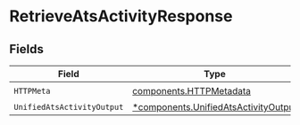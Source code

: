 # RetrieveAtsActivityResponse


## Fields

| Field                                                                                       | Type                                                                                        | Required                                                                                    | Description                                                                                 |
| ------------------------------------------------------------------------------------------- | ------------------------------------------------------------------------------------------- | ------------------------------------------------------------------------------------------- | ------------------------------------------------------------------------------------------- |
| `HTTPMeta`                                                                                  | [components.HTTPMetadata](../../models/components/httpmetadata.md)                          | :heavy_check_mark:                                                                          | N/A                                                                                         |
| `UnifiedAtsActivityOutput`                                                                  | [*components.UnifiedAtsActivityOutput](../../models/components/unifiedatsactivityoutput.md) | :heavy_minus_sign:                                                                          | N/A                                                                                         |